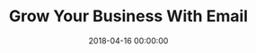 ---
date: 2018-04-16 00:00:00
categories:
  - Growth
author_staff_member:
title: Grow Your Business With Email
heading: Email is Still the Killer App when it Comes to Internet Marketing
sub-heading: 'Contact your audience any time you need to'
description:
layout: post
hero_image:
---